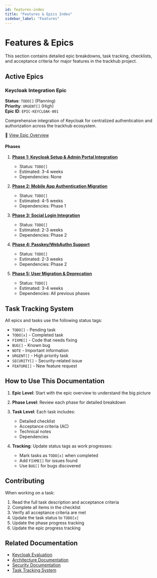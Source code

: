 ```yaml
---
id: features-index
title: "Features & Epics Index"
sidebar_label: "Features"
---
```


# Features & Epics

This section contains detailed epic breakdowns, task tracking, checklists, and acceptance criteria for major features in the trackhub project.

## Active Epics

### Keycloak Integration Epic

**Status**: `TODO[]` (Planning)  
**Priority**: `URGENT[]` (High)  
**Epic ID**: `EPIC-KEYCLOAK-001`

Comprehensive integration of Keycloak for centralized authentication and authorization across the trackhub ecosystem.

📖 [View Epic Overview](./keycloak-integration-epic.md)

#### Phases

1. **[Phase 1: Keycloak Setup & Admin Portal Integration](./keycloak-phase-1-admin-portal.md)**
   - Status: `TODO[]`
   - Estimated: 3-4 weeks
   - Dependencies: None

2. **[Phase 2: Mobile App Authentication Migration](./keycloak-phase-2-mobile-app.md)**
   - Status: `TODO[]`
   - Estimated: 4-5 weeks
   - Dependencies: Phase 1

3. **[Phase 3: Social Login Integration](./keycloak-phase-3-social-login.md)**
   - Status: `TODO[]`
   - Estimated: 2-3 weeks
   - Dependencies: Phase 2

4. **[Phase 4: Passkey/WebAuthn Support](./keycloak-phase-4-passkey.md)**
   - Status: `TODO[]`
   - Estimated: 2-3 weeks
   - Dependencies: Phase 2

5. **[Phase 5: User Migration & Deprecation](./keycloak-phase-5-migration.md)**
   - Status: `TODO[]`
   - Estimated: 3-4 weeks
   - Dependencies: All previous phases

## Task Tracking System

All epics and tasks use the following status tags:

- `TODO[]` - Pending task
- `TODO[x]` - Completed task
- `FIXME[]` - Code that needs fixing
- `BUG[]` - Known bug
- `NOTE` - Important information
- `URGENT[]` - High priority task
- `SECURITY[]` - Security-related issue
- `FEATURE[]` - New feature request

## How to Use This Documentation

1. **Epic Level**: Start with the epic overview to understand the big picture
2. **Phase Level**: Review each phase for detailed breakdown
3. **Task Level**: Each task includes:
   - Detailed checklist
   - Acceptance criteria (AC)
   - Technical notes
   - Dependencies

4. **Tracking**: Update status tags as work progresses:
   - Mark tasks as `TODO[x]` when completed
   - Add `FIXME[]` for issues found
   - Use `BUG[]` for bugs discovered

## Contributing

When working on a task:

1. Read the full task description and acceptance criteria
2. Complete all items in the checklist
3. Verify all acceptance criteria are met
4. Update the task status to `TODO[x]`
5. Update the phase progress tracking
6. Update the epic progress tracking

## Related Documentation

- [Keycloak Evaluation](../keycloak-evaluation.md)
- [Architecture Documentation](../architecture.md)
- [Security Documentation](../security.md)
- [Task Tracking System](../../../README.md)

